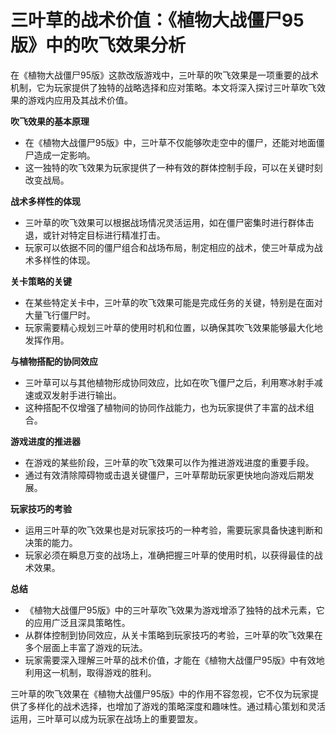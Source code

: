 # 三叶草的战术价值：《植物大战僵尸95版》中的吹飞效果分析

在《植物大战僵尸95版》这款改版游戏中，三叶草的吹飞效果是一项重要的战术机制，它为玩家提供了独特的战略选择和应对策略。本文将深入探讨三叶草吹飞效果的游戏内应用及其战术价值。

**吹飞效果的基本原理**
- 在《植物大战僵尸95版》中，三叶草不仅能够吹走空中的僵尸，还能对地面僵尸造成一定影响。
- 这一独特的吹飞效果为玩家提供了一种有效的群体控制手段，可以在关键时刻改变战局。

**战术多样性的体现**
- 三叶草的吹飞效果可以根据战场情况灵活运用，如在僵尸密集时进行群体击退，或针对特定目标进行精准打击。
- 玩家可以依据不同的僵尸组合和战场布局，制定相应的战术，使三叶草成为战术多样性的体现。

**关卡策略的关键**
- 在某些特定关卡中，三叶草的吹飞效果可能是完成任务的关键，特别是在面对大量飞行僵尸时。
- 玩家需要精心规划三叶草的使用时机和位置，以确保其吹飞效果能够最大化地发挥作用。

**与植物搭配的协同效应**
- 三叶草可以与其他植物形成协同效应，比如在吹飞僵尸之后，利用寒冰射手减速或双发射手进行输出。
- 这种搭配不仅增强了植物间的协同作战能力，也为玩家提供了丰富的战术组合。

**游戏进度的推进器**
- 在游戏的某些阶段，三叶草的吹飞效果可以作为推进游戏进度的重要手段。
- 通过有效清除障碍物或击退关键僵尸，三叶草帮助玩家更快地向游戏后期发展。

**玩家技巧的考验**
- 运用三叶草的吹飞效果也是对玩家技巧的一种考验，需要玩家具备快速判断和决策的能力。
- 玩家必须在瞬息万变的战场上，准确把握三叶草的使用时机，以获得最佳的战术效果。

**总结**
- 《植物大战僵尸95版》中的三叶草吹飞效果为游戏增添了独特的战术元素，它的应用广泛且深具策略性。
- 从群体控制到协同效应，从关卡策略到玩家技巧的考验，三叶草的吹飞效果在多个层面上丰富了游戏的玩法。
- 玩家需要深入理解三叶草的战术价值，才能在《植物大战僵尸95版》中有效地利用这一机制，取得游戏的胜利。

三叶草的吹飞效果在《植物大战僵尸95版》中的作用不容忽视，它不仅为玩家提供了多样化的战术选择，也增加了游戏的策略深度和趣味性。通过精心策划和灵活运用，三叶草可以成为玩家在战场上的重要盟友。